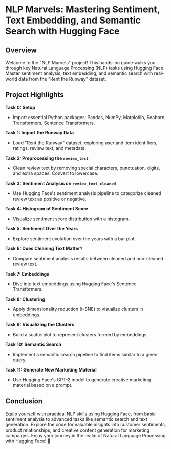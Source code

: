 # NLP Marvels: Mastering Sentiment, Text Embedding, and Semantic Search with Hugging Face

## Overview
Welcome to the "NLP Marvels" project! This hands-on guide walks you through key Natural Language Processing (NLP) tasks using Hugging Face. Master sentiment analysis, text embedding, and semantic search with real-world data from the "Rent the Runway" dataset.

## Project Highlights

**Task 0: Setup**
- Import essential Python packages: Pandas, NumPy, Matplotlib, Seaborn, Transformers, Sentence Transformers.

**Task 1: Import the Runway Data**
- Load "Rent the Runway" dataset, exploring user and item identifiers, ratings, review text, and metadata.

**Task 2: Preprocessing the `review_text`**
- Clean review text by removing special characters, punctuation, digits, and extra spaces. Convert to lowercase.

**Task 3: Sentiment Analysis on `review_text_cleaned`**
- Use Hugging Face's sentiment analysis pipeline to categorize cleaned review text as positive or negative.

**Task 4: Histogram of Sentiment Score**
- Visualize sentiment score distribution with a histogram.

**Task 5: Sentiment Over the Years**
- Explore sentiment evolution over the years with a bar plot.

**Task 6: Does Cleaning Text Matter?**
- Compare sentiment analysis results between cleaned and non-cleaned review text.

**Task 7: Embeddings**
- Dive into text embeddings using Hugging Face's Sentence Transformers.

**Task 8: Clustering**
- Apply dimensionality reduction (t-SNE) to visualize clusters in embeddings.

**Task 9: Visualizing the Clusters**
- Build a scatterplot to represent clusters formed by embeddings.

**Task 10: Semantic Search**
- Implement a semantic search pipeline to find items similar to a given query.

**Task 11: Generate New Marketing Material**
- Use Hugging Face's GPT-2 model to generate creative marketing material based on a prompt.

## Conclusion
Equip yourself with practical NLP skills using Hugging Face, from basic sentiment analysis to advanced tasks like semantic search and text generation. Explore the code for valuable insights into customer sentiments, product relationships, and creative content generation for marketing campaigns. Enjoy your journey in the realm of Natural Language Processing with Hugging Face! 🚀
